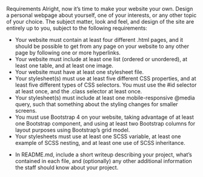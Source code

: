 Requirements
Alright, now it’s time to make your website your own. Design a personal webpage about yourself, one of your interests, or any other topic of your choice. The subject matter, look and feel, and design of the site are entirely up to you, subject to the following requirements:

+ Your website must contain at least four different .html pages, and it should be possible to get from any page on your website to any other page by following one or more hyperlinks.
+ Your website must include at least one list (ordered or unordered), at least one table, and at least one image.
+ Your website must have at least one stylesheet file.
+ Your stylesheet(s) must use at least five different CSS properties, and at least five different types of CSS selectors. You must use the #id selector at least once, and the .class selector at least once.
+ Your stylesheet(s) must include at least one mobile-responsive @media query, such that something about the styling changes for smaller screens.
+ You must use Bootstrap 4 on your website, taking advantage of at least one Bootstrap component, and using at least two Bootstrap columns for layout purposes using Bootstrap’s grid model.
+ Your stylesheets must use at least one SCSS variable, at least one example of SCSS nesting, and at least one use of SCSS inheritance.
- In README.md, include a short writeup describing your project, what’s contained in each file, and (optionally) any other additional information the staff should know about your project.

